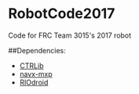 # RobotCode2017
Code for FRC Team 3015's 2017 robot

##Dependencies:

* [CTRLib](https://www.dropbox.com/s/ylzgwzi0um1qgie/CTRLib.zip?dl=0)
* [navx-mxp](https://www.dropbox.com/s/feln3roi36q168z/navx_frc.jar?dl=0)
* [RIOdroid](https://www.dropbox.com/s/t3dq3j6x1h99isz/RIOdroid.jar?dl=0)
